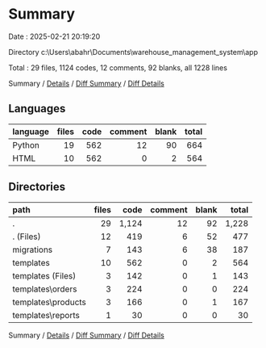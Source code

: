 # Summary

Date : 2025-02-21 20:19:20

Directory c:\\Users\\abahr\\Documents\\warehouse_management_system\\app

Total : 29 files,  1124 codes, 12 comments, 92 blanks, all 1228 lines

Summary / [Details](details.md) / [Diff Summary](diff.md) / [Diff Details](diff-details.md)

## Languages
| language | files | code | comment | blank | total |
| :--- | ---: | ---: | ---: | ---: | ---: |
| Python | 19 | 562 | 12 | 90 | 664 |
| HTML | 10 | 562 | 0 | 2 | 564 |

## Directories
| path | files | code | comment | blank | total |
| :--- | ---: | ---: | ---: | ---: | ---: |
| . | 29 | 1,124 | 12 | 92 | 1,228 |
| . (Files) | 12 | 419 | 6 | 52 | 477 |
| migrations | 7 | 143 | 6 | 38 | 187 |
| templates | 10 | 562 | 0 | 2 | 564 |
| templates (Files) | 3 | 142 | 0 | 1 | 143 |
| templates\\orders | 3 | 224 | 0 | 0 | 224 |
| templates\\products | 3 | 166 | 0 | 1 | 167 |
| templates\\reports | 1 | 30 | 0 | 0 | 30 |

Summary / [Details](details.md) / [Diff Summary](diff.md) / [Diff Details](diff-details.md)